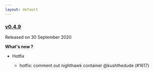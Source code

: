 ```yaml
---
layout: default
---
```


### [v0.4.9](https://github.com/layer5io/meshery/releases/tag/v0.4.9)

Released on 30 September 2020

**What's new ?**

- Hotfix

  - hotfix: comment out nighthawk container @kushthedude (#1617)

